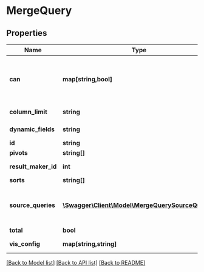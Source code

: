 # MergeQuery

## Properties
Name | Type | Description | Notes
------------ | ------------- | ------------- | -------------
**can** | **map[string,bool]** | Operations the current user is able to perform on this object | [optional] 
**column_limit** | **string** | Column Limit | [optional] 
**dynamic_fields** | **string** | Dynamic Fields | [optional] 
**id** | **string** | Unique Id | [optional] 
**pivots** | **string[]** | Pivots | [optional] 
**result_maker_id** | **int** | Unique to get results | [optional] 
**sorts** | **string[]** | Sorts | [optional] 
**source_queries** | [**\Swagger\Client\Model\MergeQuerySourceQuery[]**](MergeQuerySourceQuery.md) | Source Queries defining the results to be merged. | [optional] 
**total** | **bool** | Total | [optional] 
**vis_config** | **map[string,string]** | Visualization Config | [optional] 

[[Back to Model list]](../README.md#documentation-for-models) [[Back to API list]](../README.md#documentation-for-api-endpoints) [[Back to README]](../README.md)


